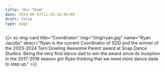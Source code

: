 ```yaml
---
title: "Our Team"
date: 2024-06-03T11:26:16-06:00
draft: false
type: page
---
```


{{< sc-img-card title="Coordinator" img="/img/ryan.jpg" name="Ryan Jacobs" descr="Ryan is the current Coordinator of SDD and the winner of the 2023-2024 Terri Dowling Awesome Parent award at Snap Dance Studios. Being the very first dance dad to win the award since its inception in the 2017-2018 season got Ryan thinking that we need more dance dads to step up." >}}
